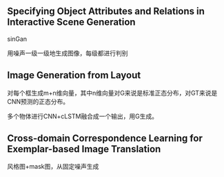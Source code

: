 ## Specifying Object Attributes and Relations in Interactive Scene Generation  

sinGan

用噪声一级一级地生成图像，每级都进行判别

## Image Generation from Layout  

对每个框生成m+n维向量，其中n维向量对G来说是标准正态分布，对GT来说是CNN预测的正态分布。

多个物体进行CNN+cLSTM融合成一个输出，用G生成。

## Cross-domain Correspondence Learning for Exemplar-based Image Translation

风格图+mask图，从固定噪声生成

